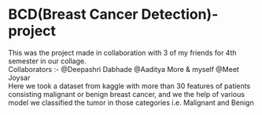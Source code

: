 # BCD(Breast Cancer Detection)-project
This was the project made in collaboration with 3 of my friends for 4th semester in our collage.
<br />Collaborators :- @Deepashri Dabhade @Aaditya More & myself @Meet Joysar
<br />Here we took a dataset from kaggle with more than 30 features of patients consisting malignant or benign breast cancer, and we the help of various model we classified the tumor in those categories i.e. Malignant and Benign
